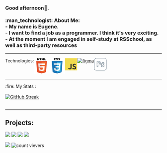 <h3>Good afternoon👋. <br><br>
:man_technologist: About Me: <br> 
- My name is Eugene. <br>
- I want to find a job as a programmer. I think it's very exciting. <br>
- At the moment I am engaged in self-study at RSSchool, as well as third-party resources</h3>
<hr>
<div style="display:flex">Technologies: <br><br>
  <!-- HTML -->
  <a href="https://www.w3.org/html/" target="_blank" rel="noreferrer"> <img src="https://raw.githubusercontent.com/devicons/devicon/master/icons/html5/html5-original-wordmark.svg" alt="html5" height="50"/> </a>
  <!-- CSS -->
  <a href="https://www.w3schools.com/css/" target="_blank" rel="noreferrer"><img src="https://raw.githubusercontent.com/devicons/devicon/master/icons/css3/css3-original-wordmark.svg" alt="css3" height="50"/> </a>
  <!-- JavaScript -->
  <a href="https://developer.mozilla.org/en-US/docs/Web/JavaScript" target="_blank" rel="noreferrer"><img src="https://raw.githubusercontent.com/devicons/devicon/master/icons/javascript/javascript-original.svg" alt="javascript" height="40"/> </a>
  <!-- Figma -->
  <a href="https://www.figma.com/" target="_blank" rel="noreferrer"> <img src="https://www.vectorlogo.zone/logos/figma/figma-icon.svg" alt="figma" height="40"/> </a>
  <!-- Photoshop -->
  <a href="https://www.photoshop.com/en" target="_blank" rel="noreferrer"> <img src="https://raw.githubusercontent.com/devicons/devicon/master/icons/photoshop/photoshop-line.svg" alt="photoshop" height="40"/> </a>
</p>
</div> 
<hr>
:fire: My Stats : <br><br>
<div style="margin:auto">
<a href="https://git.io/streak-stats"><img src="https://streak-stats.demolab.com?user=ClickDaHouseCat&theme=dark&border_radius=15" alt="GitHub Streak" /></a></div>
<br>
<hr>
<h2>Projects:</h2>
<a href="https://clickdahousecat.github.io/Plants/"><img src="https://github.com/ClickDaHouseCat/ClickDaHouseCat/assets/63846200/40afc0f1-4b31-4ec6-a21c-b947d3dc1fe7" width=200px></a>
<a href="https://clickdahousecat.github.io/audioPlayer/audioPlayer/"><img src="https://github.com/ClickDaHouseCat/ClickDaHouseCat/assets/63846200/4ec513d2-eac4-46be-bddd-d03914e9fa69" width=200px></a>
<a href="https://clickdahousecat.github.io/unsplashGallery/APIGallery/"><img src="https://github.com/ClickDaHouseCat/ClickDaHouseCat/assets/63846200/c0552c21-c496-4b21-8bec-23768ac105cf" width=200px></a>
<a href="https://clickdahousecat.github.io/CrazyRacers/"><img src="https://github.com/ClickDaHouseCat/ClickDaHouseCat/assets/63846200/fd56020a-c2c3-4e9d-b97e-b8ea8320684e" width=200px></a>

<a href="https://www.linkedin.com/in/evgenii-dementev-a616b578/"><img src="https://static.vecteezy.com/system/resources/previews/016/716/470/non_2x/linkedin-icon-free-png.png" width="20" haight="20"></a>
<img src="https://komarev.com/ghpvc/?username=clickdahousecat&style=flat-square&color=blue" alt="count vievers"/>
<!--
**ClickDaHouseCat/ClickDaHouseCat** is a ✨ _special_ ✨ repository because its `README.md` (this file) appears on your GitHub profile.

Here are some ideas to get you started:

- 🔭 I’m currently working on ...
- 🌱 I’m currently learning ...
- 👯 I’m looking to collaborate on ...
- 🤔 I’m looking for help with ...
- 💬 Ask me about ...
- 📫 How to reach me: ...
- 😄 Pronouns: ...
- ⚡ Fun fact: ...
-->
